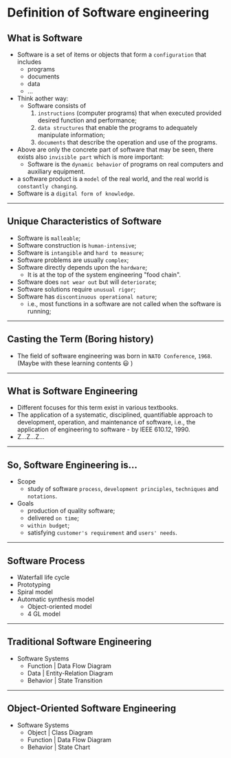 # Definition of Software engineering

## What is Software
* Software is a set of items or objects that form a `configuration` that includes
    * programs
    * documents
    * data
    * ...
* Think aother way:
    * Software consists of
        1. `instructions` (computer programs) that when executed provided desired function and performance;
        2. `data structures` that enable the programs to adequately manipulate information;
        3. `documents` that describe the operation and use of the programs.
* Above are only the concrete part of software that may be seen, there exists also `invisible part` which is more important:
    * Software is the `dynamic behavior` of programs on real computers and auxiliary equipment.
* a software product is a `model` of the real world, and the real world is `constantly changing`.
* Software is a `digital form of knowledge`.
----
## Unique Characteristics of Software
* Software is `malleable`;
* Software construction is `human-intensive`;
* Software is `intangible` and `hard to measure`;
* Software problems are usually `complex`;
* Software directly depends upon the `hardware`;
    * It is at the top of the system engineering "food chain".
* Software does `not wear out` but will `deteriorate`;
* Software solutions require `unusual rigor`;
* Software has `discontinuous operational nature`;
    * i.e., most functions in a software are not called when the software is running;
----
## Casting the Term (Boring history)
* The field of software engineering was born in `NATO Conference`, `1968`. (Maybe with these learning contents :smiley: )

----
## What is Software Engineering
* Different focuses for this term exist in various textbooks.
* The application of a systematic, disciplined, quantifiable approach to development, operation, and maintenance of software, i.e., the application of engineering to software - by IEEE 610.12, 1990.
* Z...Z...Z...
----
## So, Software Engineering is...
* Scope
    * study of software `process`, `development principles`, `techniques` and `notations`.
* Goals
    * production of quality software;
    * delivered `on time`;
    * `within budget`;
    * satisfying `customer's requirement` and `users' needs`.
----
## Software Process
* Waterfall life cycle
* Prototyping
* Spiral model
* Automatic synthesis model
    * Object-oriented model
    * 4 GL model
----
## Traditional Software Engineering
* Software Systems
    * Function | Data Flow Diagram
    * Data | Entity-Relation Diagram
    * Behavior | State Transition
----
## Object-Oriented Software Engineering
* Software Systems
    * Object | Class Diagram
    * Function | Data Flow Diagram
    * Behavior | State Chart



